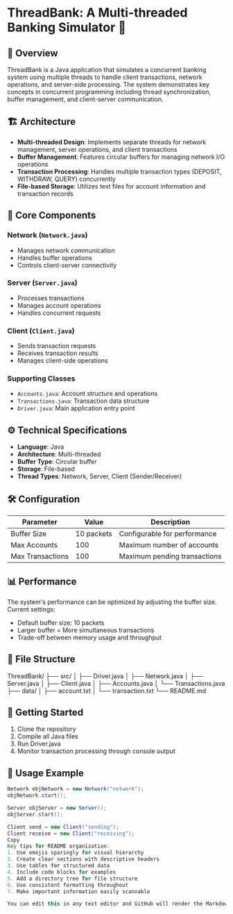 # ThreadBank: A Multi-threaded Banking Simulator 🏦

## 📌 Overview
ThreadBank is a Java application that simulates a concurrent banking system using multiple threads to handle client transactions, network operations, and server-side processing. The system demonstrates key concepts in concurrent programming including thread synchronization, buffer management, and client-server communication.

## 🏗️ Architecture
- **Multi-threaded Design**: Implements separate threads for network management, server operations, and client transactions
- **Buffer Management**: Features circular buffers for managing network I/O operations
- **Transaction Processing**: Handles multiple transaction types (DEPOSIT, WITHDRAW, QUERY) concurrently
- **File-based Storage**: Utilizes text files for account information and transaction records

## 🧩 Core Components
### Network (`Network.java`)
- Manages network communication
- Handles buffer operations
- Controls client-server connectivity

### Server (`Server.java`)
- Processes transactions
- Manages account operations
- Handles concurrent requests

### Client (`Client.java`)
- Sends transaction requests
- Receives transaction results
- Manages client-side operations

### Supporting Classes
- `Accounts.java`: Account structure and operations
- `Transactions.java`: Transaction data structure
- `Driver.java`: Main application entry point

## ⚙️ Technical Specifications
- **Language**: Java
- **Architecture**: Multi-threaded
- **Buffer Type**: Circular buffer
- **Storage**: File-based
- **Thread Types**: Network, Server, Client (Sender/Receiver)

## 🛠️ Configuration
| Parameter | Value | Description |
|-----------|-------|-------------|
| Buffer Size | 10 packets | Configurable for performance |
| Max Accounts | 100 | Maximum number of accounts |
| Max Transactions | 100 | Maximum pending transactions |

## 📊 Performance
The system's performance can be optimized by adjusting the buffer size. Current settings:
- Default buffer size: 10 packets
- Larger buffer = More simultaneous transactions
- Trade-off between memory usage and throughput

## 📂 File Structure

ThreadBank/
├── src/
│   ├── Driver.java
│   ├── Network.java
│   ├── Server.java
│   ├── Client.java
│   ├── Accounts.java
│   └── Transactions.java
├── data/
│   ├── account.txt
│   └── transaction.txt
└── README.md



## 🚀 Getting Started
1. Clone the repository
2. Compile all Java files
3. Run Driver.java
4. Monitor transaction processing through console output

## 📝 Usage Example
```java
Network objNetwork = new Network("network");
objNetwork.start();

Server objServer = new Server();
objServer.start();

Client send = new Client("sending");
Client receive = new Client("receiving");
Copy
Key tips for README organization:
1. Use emojis sparingly for visual hierarchy
2. Create clear sections with descriptive headers
3. Use tables for structured data
4. Include code blocks for examples
5. Add a directory tree for file structure
6. Use consistent formatting throughout
7. Make important information easily scannable

You can edit this in any text editor and GitHub will render the Markdown formatting. Would you like me to explain any specific formatting elements or help you modify any section?
